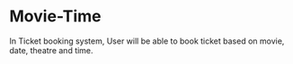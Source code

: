 # Movie-Time
In Ticket booking system, User will be able to book ticket based on movie, date, theatre and time.
